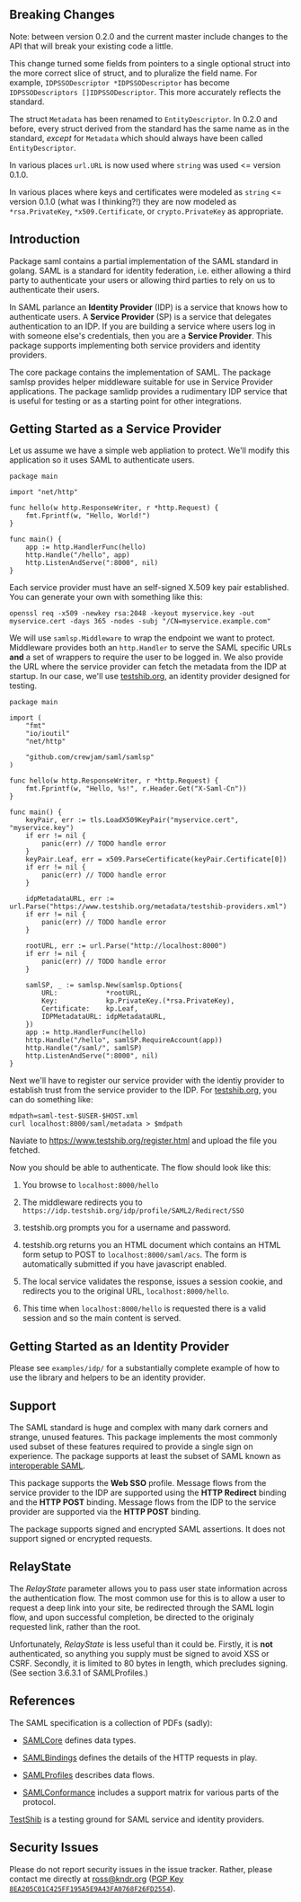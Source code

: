 
## Breaking Changes 

Note: between version 0.2.0 and the current master include changes to the API
that will break your existing code a little.

This change turned some fields from pointers to a single optional struct into
the more correct slice of struct, and to pluralize the field name. For example,
`IDPSSODescriptor *IDPSSODescriptor` has become 
`IDPSSODescriptors []IDPSSODescriptor`. This more accurately reflects the 
standard.

The struct `Metadata` has been renamed to `EntityDescriptor`. In 0.2.0 and before, 
every struct derived from the standard has the same name as in the standard, 
*except* for `Metadata` which should always have been called `EntityDescriptor`. 

In various places `url.URL` is now used where `string` was used <= version 0.1.0.

In various places where keys and certificates were modeled as `string` 
<= version 0.1.0 (what was I thinking?!) they are now modeled as 
`*rsa.PrivateKey`, `*x509.Certificate`, or `crypto.PrivateKey` as appropriate.

## Introduction

Package saml contains a partial implementation of the SAML standard in golang.
SAML is a standard for identity federation, i.e. either allowing a third party to authenticate your users or allowing third parties to rely on us to authenticate their users.

In SAML parlance an **Identity Provider** (IDP) is a service that knows how to authenticate users. A **Service Provider** (SP) is a service that delegates authentication to an IDP. If you are building a service where users log in with someone else's credentials, then you are a **Service Provider**. This package supports implementing both service providers and identity providers.

The core package contains the implementation of SAML. The package samlsp provides helper middleware suitable for use in Service Provider applications. The package samlidp provides a rudimentary IDP service that is useful for testing or as a starting point for other integrations.

## Getting Started as a Service Provider

Let us assume we have a simple web appliation to protect. We'll modify this application so it uses SAML to authenticate users.

    package main

    import "net/http"

    func hello(w http.ResponseWriter, r *http.Request) {
        fmt.Fprintf(w, "Hello, World!")
    }

    func main() {
        app := http.HandlerFunc(hello)
        http.Handle("/hello", app)
        http.ListenAndServe(":8000", nil)
    }

Each service provider must have an self-signed X.509 key pair established. You can generate your own with something like this:

    openssl req -x509 -newkey rsa:2048 -keyout myservice.key -out myservice.cert -days 365 -nodes -subj "/CN=myservice.example.com"

We will use `samlsp.Middleware` to wrap the endpoint we want to protect. Middleware provides both an `http.Handler` to serve the SAML specific URLs **and** a set of wrappers to require the user to be logged in. We also provide the URL where the service provider can fetch the metadata from the IDP at startup. In our case, we'll use [testshib.org](https://www.testshib.org/), an identity provider designed for testing.

    package main

    import (
        "fmt"
        "io/ioutil"
        "net/http"

        "github.com/crewjam/saml/samlsp"
    )

    func hello(w http.ResponseWriter, r *http.Request) {
        fmt.Fprintf(w, "Hello, %s!", r.Header.Get("X-Saml-Cn"))
    }

    func main() {
        keyPair, err := tls.LoadX509KeyPair("myservice.cert", "myservice.key")
        if err != nil {
            panic(err) // TODO handle error
        }
        keyPair.Leaf, err = x509.ParseCertificate(keyPair.Certificate[0])
        if err != nil {
            panic(err) // TODO handle error
        }

        idpMetadataURL, err := url.Parse("https://www.testshib.org/metadata/testshib-providers.xml")
        if err != nil {
            panic(err) // TODO handle error
        }

        rootURL, err := url.Parse("http://localhost:8000")
        if err != nil {
            panic(err) // TODO handle error
        }

        samlSP, _ := samlsp.New(samlsp.Options{
            URL:            *rootURL,
            Key:            kp.PrivateKey.(*rsa.PrivateKey),
            Certificate:    kp.Leaf,
            IDPMetadataURL: idpMetadataURL,
        })
        app := http.HandlerFunc(hello)
        http.Handle("/hello", samlSP.RequireAccount(app))
        http.Handle("/saml/", samlSP)
        http.ListenAndServe(":8000", nil)
    }


Next we'll have to register our service provider with the identiy provider to establish trust from the service provider to the IDP. For [testshib.org](https://www.testshib.org/), you can do something like:

    mdpath=saml-test-$USER-$HOST.xml
    curl localhost:8000/saml/metadata > $mdpath

Naviate to https://www.testshib.org/register.html and upload the file you fetched.

Now you should be able to authenticate. The flow should look like this:

1. You browse to `localhost:8000/hello`

2. The middleware redirects you to `https://idp.testshib.org/idp/profile/SAML2/Redirect/SSO`

3. testshib.org prompts you for a username and password.

4. testshib.org returns you an HTML document which contains an HTML form setup to POST to `localhost:8000/saml/acs`. The form is automatically submitted if you have javascript enabled.

5. The local service validates the response, issues a session cookie, and redirects you to the original URL, `localhost:8000/hello`.

6. This time when `localhost:8000/hello` is requested there is a valid session and so the main content is served.

## Getting Started as an Identity Provider

Please see `examples/idp/` for a substantially complete example of how to use the library and helpers to be an identity provider.

## Support

The SAML standard is huge and complex with many dark corners and strange, unused features. This package implements the most commonly used subset of these features required to provide a single sign on experience. The package supports at least the subset of SAML known as [interoperable SAML](http://saml2int.org).

This package supports the **Web SSO** profile. Message flows from the service provider to the IDP are supported using the **HTTP Redirect** binding and the **HTTP POST** binding. Message flows from the IDP to the service provider are supported via the **HTTP POST** binding.

The package supports signed and encrypted SAML assertions. It does not support signed or encrypted requests.

## RelayState

The *RelayState* parameter allows you to pass user state information across the authentication flow. The most common use for this is to allow a user to request a deep link into your site, be redirected through the SAML login flow, and upon successful completion, be directed to the originaly requested link, rather than the root.

Unfortunately, *RelayState* is less useful than it could be. Firstly, it is **not** authenticated, so anything you supply must be signed to avoid XSS or CSRF. Secondly, it is limited to 80 bytes in length, which precludes signing. (See section 3.6.3.1 of SAMLProfiles.)

## References

The SAML specification is a collection of PDFs (sadly):

- [SAMLCore](http://docs.oasis-open.org/security/saml/v2.0/saml-core-2.0-os.pdf) defines data types.

- [SAMLBindings](http://docs.oasis-open.org/security/saml/v2.0/saml-bindings-2.0-os.pdf) defines the details of the HTTP requests in play.

- [SAMLProfiles](http://docs.oasis-open.org/security/saml/v2.0/saml-profiles-2.0-os.pdf) describes data flows.

- [SAMLConformance](http://docs.oasis-open.org/security/saml/v2.0/saml-conformance-2.0-os.pdf) includes a support matrix for various parts of the protocol.

[TestShib](https://www.testshib.org/) is a testing ground for SAML service and identity providers.

## Security Issues

Please do not report security issues in the issue tracker. Rather, please contact me directly at ross@kndr.org ([PGP Key `8EA205C01C425FF195A5E9A43FA0768F26FD2554`](https://keybase.io/crewjam)).
